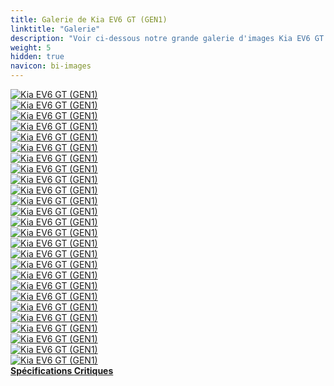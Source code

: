 ```yaml
---
title: Galerie de Kia EV6 GT (GEN1)
linktitle: "Galerie"
description: "Voir ci-dessous notre grande galerie d'images Kia EV6 GT (GEN1). Cliquez sur les images pour des versions haute résolution."
weight: 5
hidden: true
navicon: bi-images
---
```

<!-- markdownlint-disable MD033 -->
<div class="row" id ="my-gallery">
	<div class="pswp-grid-item col-6 col-md-4">
		<a href="https://media.evkx.net/multimedia/models/kia/ev6/ev6_gt_gen1/charging_1.jpg"
data-pswp-src="https://media.evkx.net/multimedia/models/kia/ev6/ev6_gt_gen1/charging_1.jpg"
data-pswp-width="1920"
data-pswp-height="1080" 
target="_blank">
			<img src="https://media.evkx.net/multimedia/models/kia/ev6/ev6_gt_gen1/charging_1_xst.jpg" alt="Kia EV6 GT (GEN1)" class="img-fluid " />
		</a>
	</div>
	<div class="pswp-grid-item col-6 col-md-4">
		<a href="https://media.evkx.net/multimedia/models/kia/ev6/ev6_gt_gen1/charging_2.jpg"
data-pswp-src="https://media.evkx.net/multimedia/models/kia/ev6/ev6_gt_gen1/charging_2.jpg"
data-pswp-width="1920"
data-pswp-height="1080" 
target="_blank">
			<img src="https://media.evkx.net/multimedia/models/kia/ev6/ev6_gt_gen1/charging_2_xst.jpg" alt="Kia EV6 GT (GEN1)" class="img-fluid " />
		</a>
	</div>
	<div class="pswp-grid-item col-6 col-md-4">
		<a href="https://media.evkx.net/multimedia/models/kia/ev6/ev6_gt_gen1/charging_3.jpg"
data-pswp-src="https://media.evkx.net/multimedia/models/kia/ev6/ev6_gt_gen1/charging_3.jpg"
data-pswp-width="1920"
data-pswp-height="1080" 
target="_blank">
			<img src="https://media.evkx.net/multimedia/models/kia/ev6/ev6_gt_gen1/charging_3_xst.jpg" alt="Kia EV6 GT (GEN1)" class="img-fluid " />
		</a>
	</div>
	<div class="pswp-grid-item col-6 col-md-4">
		<a href="https://media.evkx.net/multimedia/models/kia/ev6/ev6_gt_gen1/climatecontrol_1.jpg"
data-pswp-src="https://media.evkx.net/multimedia/models/kia/ev6/ev6_gt_gen1/climatecontrol_1.jpg"
data-pswp-width="1920"
data-pswp-height="1080" 
target="_blank">
			<img src="https://media.evkx.net/multimedia/models/kia/ev6/ev6_gt_gen1/climatecontrol_1_xst.jpg" alt="Kia EV6 GT (GEN1)" class="img-fluid " />
		</a>
	</div>
	<div class="pswp-grid-item col-6 col-md-4">
		<a href="https://media.evkx.net/multimedia/models/kia/ev6/ev6_gt_gen1/exterior_1.jpg"
data-pswp-src="https://media.evkx.net/multimedia/models/kia/ev6/ev6_gt_gen1/exterior_1.jpg"
data-pswp-width="1920"
data-pswp-height="1080" 
target="_blank">
			<img src="https://media.evkx.net/multimedia/models/kia/ev6/ev6_gt_gen1/exterior_1_xst.jpg" alt="Kia EV6 GT (GEN1)" class="img-fluid " />
		</a>
	</div>
	<div class="pswp-grid-item col-6 col-md-4">
		<a href="https://media.evkx.net/multimedia/models/kia/ev6/ev6_gt_gen1/exterior_2.jpg"
data-pswp-src="https://media.evkx.net/multimedia/models/kia/ev6/ev6_gt_gen1/exterior_2.jpg"
data-pswp-width="1920"
data-pswp-height="1080" 
target="_blank">
			<img src="https://media.evkx.net/multimedia/models/kia/ev6/ev6_gt_gen1/exterior_2_xst.jpg" alt="Kia EV6 GT (GEN1)" class="img-fluid " />
		</a>
	</div>
	<div class="pswp-grid-item col-6 col-md-4">
		<a href="https://media.evkx.net/multimedia/models/kia/ev6/ev6_gt_gen1/exterior_3.jpg"
data-pswp-src="https://media.evkx.net/multimedia/models/kia/ev6/ev6_gt_gen1/exterior_3.jpg"
data-pswp-width="1920"
data-pswp-height="1080" 
target="_blank">
			<img src="https://media.evkx.net/multimedia/models/kia/ev6/ev6_gt_gen1/exterior_3_xst.jpg" alt="Kia EV6 GT (GEN1)" class="img-fluid " />
		</a>
	</div>
	<div class="pswp-grid-item col-6 col-md-4">
		<a href="https://media.evkx.net/multimedia/models/kia/ev6/ev6_gt_gen1/exterior_4.jpg"
data-pswp-src="https://media.evkx.net/multimedia/models/kia/ev6/ev6_gt_gen1/exterior_4.jpg"
data-pswp-width="1920"
data-pswp-height="1080" 
target="_blank">
			<img src="https://media.evkx.net/multimedia/models/kia/ev6/ev6_gt_gen1/exterior_4_xst.jpg" alt="Kia EV6 GT (GEN1)" class="img-fluid " />
		</a>
	</div>
	<div class="pswp-grid-item col-6 col-md-4">
		<a href="https://media.evkx.net/multimedia/models/kia/ev6/ev6_gt_gen1/exterior_5.jpg"
data-pswp-src="https://media.evkx.net/multimedia/models/kia/ev6/ev6_gt_gen1/exterior_5.jpg"
data-pswp-width="1920"
data-pswp-height="1080" 
target="_blank">
			<img src="https://media.evkx.net/multimedia/models/kia/ev6/ev6_gt_gen1/exterior_5_xst.jpg" alt="Kia EV6 GT (GEN1)" class="img-fluid " />
		</a>
	</div>
	<div class="pswp-grid-item col-6 col-md-4">
		<a href="https://media.evkx.net/multimedia/models/kia/ev6/ev6_gt_gen1/frontseats_1.jpg"
data-pswp-src="https://media.evkx.net/multimedia/models/kia/ev6/ev6_gt_gen1/frontseats_1.jpg"
data-pswp-width="1920"
data-pswp-height="1080" 
target="_blank">
			<img src="https://media.evkx.net/multimedia/models/kia/ev6/ev6_gt_gen1/frontseats_1_xst.jpg" alt="Kia EV6 GT (GEN1)" class="img-fluid " />
		</a>
	</div>
	<div class="pswp-grid-item col-6 col-md-4">
		<a href="https://media.evkx.net/multimedia/models/kia/ev6/ev6_gt_gen1/frunk_1.jpg"
data-pswp-src="https://media.evkx.net/multimedia/models/kia/ev6/ev6_gt_gen1/frunk_1.jpg"
data-pswp-width="1920"
data-pswp-height="1080" 
target="_blank">
			<img src="https://media.evkx.net/multimedia/models/kia/ev6/ev6_gt_gen1/frunk_1_xst.jpg" alt="Kia EV6 GT (GEN1)" class="img-fluid " />
		</a>
	</div>
	<div class="pswp-grid-item col-6 col-md-4">
		<a href="https://media.evkx.net/multimedia/models/kia/ev6/ev6_gt_gen1/headlights_1.jpg"
data-pswp-src="https://media.evkx.net/multimedia/models/kia/ev6/ev6_gt_gen1/headlights_1.jpg"
data-pswp-width="1920"
data-pswp-height="1080" 
target="_blank">
			<img src="https://media.evkx.net/multimedia/models/kia/ev6/ev6_gt_gen1/headlights_1_xst.jpg" alt="Kia EV6 GT (GEN1)" class="img-fluid " />
		</a>
	</div>
	<div class="pswp-grid-item col-6 col-md-4">
		<a href="https://media.evkx.net/multimedia/models/kia/ev6/ev6_gt_gen1/interior_1.jpg"
data-pswp-src="https://media.evkx.net/multimedia/models/kia/ev6/ev6_gt_gen1/interior_1.jpg"
data-pswp-width="1920"
data-pswp-height="1080" 
target="_blank">
			<img src="https://media.evkx.net/multimedia/models/kia/ev6/ev6_gt_gen1/interior_1_xst.jpg" alt="Kia EV6 GT (GEN1)" class="img-fluid " />
		</a>
	</div>
	<div class="pswp-grid-item col-6 col-md-4">
		<a href="https://media.evkx.net/multimedia/models/kia/ev6/ev6_gt_gen1/interior_2.jpg"
data-pswp-src="https://media.evkx.net/multimedia/models/kia/ev6/ev6_gt_gen1/interior_2.jpg"
data-pswp-width="1920"
data-pswp-height="1080" 
target="_blank">
			<img src="https://media.evkx.net/multimedia/models/kia/ev6/ev6_gt_gen1/interior_2_xst.jpg" alt="Kia EV6 GT (GEN1)" class="img-fluid " />
		</a>
	</div>
	<div class="pswp-grid-item col-6 col-md-4">
		<a href="https://media.evkx.net/multimedia/models/kia/ev6/ev6_gt_gen1/interior_3.jpg"
data-pswp-src="https://media.evkx.net/multimedia/models/kia/ev6/ev6_gt_gen1/interior_3.jpg"
data-pswp-width="1920"
data-pswp-height="1080" 
target="_blank">
			<img src="https://media.evkx.net/multimedia/models/kia/ev6/ev6_gt_gen1/interior_3_xst.jpg" alt="Kia EV6 GT (GEN1)" class="img-fluid " />
		</a>
	</div>
	<div class="pswp-grid-item col-6 col-md-4">
		<a href="https://media.evkx.net/multimedia/models/kia/ev6/ev6_gt_gen1/main_1.jpg"
data-pswp-src="https://media.evkx.net/multimedia/models/kia/ev6/ev6_gt_gen1/main_1.jpg"
data-pswp-width="1920"
data-pswp-height="1080" 
target="_blank">
			<img src="https://media.evkx.net/multimedia/models/kia/ev6/ev6_gt_gen1/main_1_xst.jpg" alt="Kia EV6 GT (GEN1)" class="img-fluid " />
		</a>
	</div>
	<div class="pswp-grid-item col-6 col-md-4">
		<a href="https://media.evkx.net/multimedia/models/kia/ev6/ev6_gt_gen1/rearlights_1.jpg"
data-pswp-src="https://media.evkx.net/multimedia/models/kia/ev6/ev6_gt_gen1/rearlights_1.jpg"
data-pswp-width="1920"
data-pswp-height="1080" 
target="_blank">
			<img src="https://media.evkx.net/multimedia/models/kia/ev6/ev6_gt_gen1/rearlights_1_xst.jpg" alt="Kia EV6 GT (GEN1)" class="img-fluid " />
		</a>
	</div>
	<div class="pswp-grid-item col-6 col-md-4">
		<a href="https://media.evkx.net/multimedia/models/kia/ev6/ev6_gt_gen1/screens_1.jpg"
data-pswp-src="https://media.evkx.net/multimedia/models/kia/ev6/ev6_gt_gen1/screens_1.jpg"
data-pswp-width="1920"
data-pswp-height="1080" 
target="_blank">
			<img src="https://media.evkx.net/multimedia/models/kia/ev6/ev6_gt_gen1/screens_1_xst.jpg" alt="Kia EV6 GT (GEN1)" class="img-fluid " />
		</a>
	</div>
	<div class="pswp-grid-item col-6 col-md-4">
		<a href="https://media.evkx.net/multimedia/models/kia/ev6/ev6_gt_gen1/screens_2.jpg"
data-pswp-src="https://media.evkx.net/multimedia/models/kia/ev6/ev6_gt_gen1/screens_2.jpg"
data-pswp-width="1920"
data-pswp-height="1080" 
target="_blank">
			<img src="https://media.evkx.net/multimedia/models/kia/ev6/ev6_gt_gen1/screens_2_xst.jpg" alt="Kia EV6 GT (GEN1)" class="img-fluid " />
		</a>
	</div>
	<div class="pswp-grid-item col-6 col-md-4">
		<a href="https://media.evkx.net/multimedia/models/kia/ev6/ev6_gt_gen1/screens_3.jpg"
data-pswp-src="https://media.evkx.net/multimedia/models/kia/ev6/ev6_gt_gen1/screens_3.jpg"
data-pswp-width="1920"
data-pswp-height="1080" 
target="_blank">
			<img src="https://media.evkx.net/multimedia/models/kia/ev6/ev6_gt_gen1/screens_3_xst.jpg" alt="Kia EV6 GT (GEN1)" class="img-fluid " />
		</a>
	</div>
	<div class="pswp-grid-item col-6 col-md-4">
		<a href="https://media.evkx.net/multimedia/models/kia/ev6/ev6_gt_gen1/screens_4.jpg"
data-pswp-src="https://media.evkx.net/multimedia/models/kia/ev6/ev6_gt_gen1/screens_4.jpg"
data-pswp-width="1920"
data-pswp-height="1080" 
target="_blank">
			<img src="https://media.evkx.net/multimedia/models/kia/ev6/ev6_gt_gen1/screens_4_xst.jpg" alt="Kia EV6 GT (GEN1)" class="img-fluid " />
		</a>
	</div>
	<div class="pswp-grid-item col-6 col-md-4">
		<a href="https://media.evkx.net/multimedia/models/kia/ev6/ev6_gt_gen1/screens_5.jpg"
data-pswp-src="https://media.evkx.net/multimedia/models/kia/ev6/ev6_gt_gen1/screens_5.jpg"
data-pswp-width="1920"
data-pswp-height="1080" 
target="_blank">
			<img src="https://media.evkx.net/multimedia/models/kia/ev6/ev6_gt_gen1/screens_5_xst.jpg" alt="Kia EV6 GT (GEN1)" class="img-fluid " />
		</a>
	</div>
	<div class="pswp-grid-item col-6 col-md-4">
		<a href="https://media.evkx.net/multimedia/models/kia/ev6/ev6_gt_gen1/secondrowseats_1.jpg"
data-pswp-src="https://media.evkx.net/multimedia/models/kia/ev6/ev6_gt_gen1/secondrowseats_1.jpg"
data-pswp-width="1920"
data-pswp-height="1080" 
target="_blank">
			<img src="https://media.evkx.net/multimedia/models/kia/ev6/ev6_gt_gen1/secondrowseats_1_xst.jpg" alt="Kia EV6 GT (GEN1)" class="img-fluid " />
		</a>
	</div>
	<div class="pswp-grid-item col-6 col-md-4">
		<a href="https://media.evkx.net/multimedia/models/kia/ev6/ev6_gt_gen1/steeringwheel_1.jpg"
data-pswp-src="https://media.evkx.net/multimedia/models/kia/ev6/ev6_gt_gen1/steeringwheel_1.jpg"
data-pswp-width="1904"
data-pswp-height="1071" 
target="_blank">
			<img src="https://media.evkx.net/multimedia/models/kia/ev6/ev6_gt_gen1/steeringwheel_1_xst.jpg" alt="Kia EV6 GT (GEN1)" class="img-fluid " />
		</a>
	</div>
	<div class="pswp-grid-item col-6 col-md-4">
		<a href="https://media.evkx.net/multimedia/models/kia/ev6/ev6_gt_gen1/trunk_1.jpg"
data-pswp-src="https://media.evkx.net/multimedia/models/kia/ev6/ev6_gt_gen1/trunk_1.jpg"
data-pswp-width="1920"
data-pswp-height="1080" 
target="_blank">
			<img src="https://media.evkx.net/multimedia/models/kia/ev6/ev6_gt_gen1/trunk_1_xst.jpg" alt="Kia EV6 GT (GEN1)" class="img-fluid " />
		</a>
	</div>
	<div class="pswp-grid-item col-6 col-md-4">
		<a href="https://media.evkx.net/multimedia/models/kia/ev6/ev6_gt_gen1/wheels_1.jpg"
data-pswp-src="https://media.evkx.net/multimedia/models/kia/ev6/ev6_gt_gen1/wheels_1.jpg"
data-pswp-width="1920"
data-pswp-height="1080" 
target="_blank">
			<img src="https://media.evkx.net/multimedia/models/kia/ev6/ev6_gt_gen1/wheels_1_xst.jpg" alt="Kia EV6 GT (GEN1)" class="img-fluid " />
		</a>
	</div>
</div>
<script type="module">
  import PhotoSwipeLightbox from '/js/photoswipe-lightbox.esm.js';
    const lightbox = new PhotoSwipeLightbox({
       gallery: '#my-gallery',
        children: 'a',
        pswpModule: () => import('/js/photoswipe.esm.js')
    });
lightbox.init();
</script>
<div class="mt-3 mb-3">
<a href="../specifications/" class="text-decoration-none text-black">
<strong><i class="bi-arrow-left"></i> Spécifications </strong>
</a>
<a href="../reviews/" class="text-decoration-none text-black float-end">
<strong>Critiques <i class="bi-arrow-right"></i></strong>
</a>
</div>
